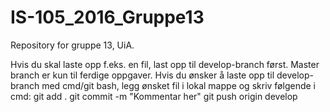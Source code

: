 # IS-105_2016_Gruppe13
Repository for gruppe 13, UiA.

Hvis du skal laste opp f.eks. en fil, last opp til develop-branch først. Master branch er kun til ferdige oppgaver.
Hvis du ønsker å laste opp til develop-branch med cmd/git bash, legg ønsket fil i lokal mappe og skriv følgende i cmd:
  git add .
  git commit -m "Kommentar her"
  git push origin develop
